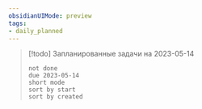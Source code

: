 ```yaml
---
obsidianUIMode: preview
tags:
- daily_planned
---
```


> [!todo] Запланированные задачи на 2023-05-14
> ```tasks
> not done
> due 2023-05-14
> short mode
> sort by start
> sort by created
> ```
